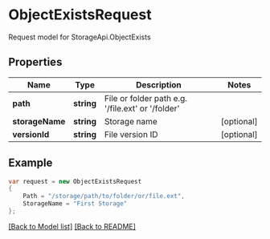 
# ObjectExistsRequest

Request model for StorageApi.ObjectExists

## Properties

Name | Type | Description  | Notes
------------- | ------------- | ------------- | -------------
**path** |**string**|File or folder path e.g. '/file.ext' or '/folder' |
**storageName** |**string**|Storage name |[optional] 
**versionId** |**string**|File version ID |[optional] 

## Example
```csharp
var request = new ObjectExistsRequest
{ 
    Path = "/storage/path/to/folder/or/file.ext",
    StorageName = "First Storage"
};
```

[[Back to Model list]](Models.md) [[Back to README]](README.md)
